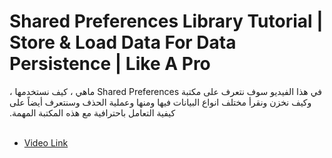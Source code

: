 # Shared Preferences Library Tutorial | Store & Load Data For Data Persistence | Like A Pro

<span dir="rtl" align="right">
في هذا الفيديو سوف نتعرف على مكتبة Shared Preferences ماهي ، كيف نستخدمها ، وكيف نخزن ونقرأ مختلف انواع البيانات فيها ومنها وعملية الحذف وسنتعرف أيضاً على كيفية التعامل باحترافية مع هذه المكتبة المهمة.
</span>
<br/>
<br/>

* [Video Link](https://youtu.be/c0_weO-IwT0)
